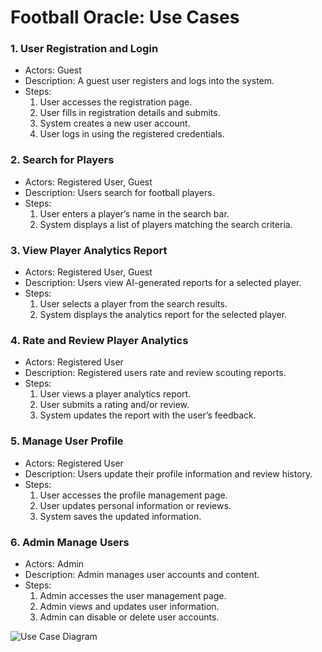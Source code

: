 # Football Oracle: Use Cases

### 1. User Registration and Login
* Actors: Guest
* Description: A guest user registers and logs into the system.
* Steps:
  1. User accesses the registration page.
  2. User fills in registration details and submits.
  3. System creates a new user account.
  4. User logs in using the registered credentials.
  
### 2. Search for Players
* Actors: Registered User, Guest
* Description: Users search for football players.
* Steps:
  1. User enters a player’s name in the search bar.
  2. System displays a list of players matching the search criteria.

### 3. View Player Analytics Report
* Actors: Registered User, Guest
* Description: Users view AI-generated reports for a selected player.
* Steps:
  1. User selects a player from the search results.
  2. System displays the analytics report for the selected player.

### 4. Rate and Review Player Analytics
* Actors: Registered User
* Description: Registered users rate and review scouting reports.
* Steps:
  1. User views a player analytics report.
  2. User submits a rating and/or review.
  3. System updates the report with the user’s feedback.
  
### 5. Manage User Profile
* Actors: Registered User
* Description: Users update their profile information and review history.
* Steps:
  1. User accesses the profile management page.
  2. User updates personal information or reviews.
  3. System saves the updated information.
  
### 6. Admin Manage Users
* Actors: Admin
* Description: Admin manages user accounts and content.
* Steps:
  1. Admin accesses the user management page.
  2. Admin views and updates user information.
  3. Admin can disable or delete user accounts.

![Use Case Diagram](https://cdn-0.plantuml.com/plantuml/png/TLF1RXGn3BtdAwpUA-XkTzjUKAj2kI0XKPMxD_7CHcIIaUDfLI4aVeFVuqk8HRBijCDAYLwSzvxjYVSw2x9CGp21EW59mBxV2pZFPCMdQ0nQIGmV9ye2cA6lWI_K-op4v1uoiTxmLAzktE2ZHj2O4Uqtx0bExbAI7OO0dnbj8BX_BkhX1BuRAByfayLSQ3VMKYvUfEwCMWACnU14_Hvkp-RiEryCVPpJ7Gdwa06ZWppj1YzLl9gBRvbG228zQOm1hKrJREJrdFmfzPfeoZxsm8VUmPQDedWCkGhFvy8FiH1X3FXC_FldhmmH1rAhJCXs3plaAjpCXUzzLXM4aWfILoqo32XshrLK0yjUY3rMb-tSvPu2MQbYw3WDJSUKfo2jwelbv1WnF8kt-Y9ZOe4kSJ5GJtBLjJfSpXs-UdggX5SkLN7rebHzAm56qUumkZU9Y-2n6BNNVpjNF8mEXLffJrxsvQv-vex8xShmDUdPufoDd3eV20QCsDD0KMRJjbhCDnBd554dhqiy_9swGwsvYTSlsiD7WaaTo1qh6_ryiK3jvt_LRHQ-E4PNau1Abn9jNpqrxW9f0uu22St-3OTkBimFOteuFNsdfmDQcR8gNX-YvyRmLF6cHXMLLV7sY75H6OhAglZoY75rW3e3khNJcJcwMXtXjT6jdKf1sF3c7zmsgFrTKtJJ4Fu0)